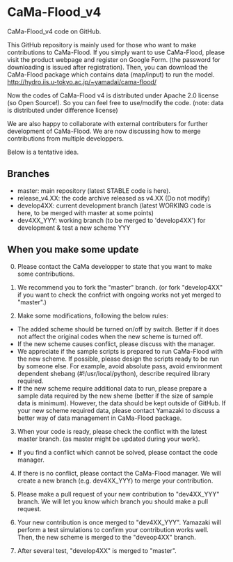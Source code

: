 # CaMa-Flood_v4
CaMa-Flood_v4 code on GitHub.

This GitHub repository is mainly used for those who want to make contributions to CaMa-Flood.
If you simply want to use CaMa-Flood, please visit the product webpage and register on Google Form. (the password for downloading is issued after registration). Then, you can download the CaMa-Flood package which contains data (map/input) to run the model.
http://hydro.iis.u-tokyo.ac.jp/~yamadai/cama-flood/

Now the codes of CaMa-Flood v4 is distributed under Apache 2.0 license (so Open Source!). 
So you can feel free to use/modify the code. (note: data is distributed under difference license)

We are also happy to collaborate with external contributers for further development of CaMa-Flood.
We are now discussing how to merge contributions from multiple developpers.

Below is a tentative idea.

## Branches
- master: main repository (latest STABLE code is here).
- release_v4.XX: the code archive released as v4.XX (Do not modify)
- develop4XX: current development branch (latest WORKING code is here, to be merged with master at some points)
- dev4XX_YYY: working branch (to be merged to 'develop4XX') for development & test a new scheme YYY


## When you make some update

0. Please contact the CaMa developper to state that you want to make some contributions.

1. We recommend you to fork the "master" branch. (or fork "develop4XX" if you want to check the confrict with ongoing works not yet merged to "master".)

2. Make some modifications, following the below rules:

- The added scheme should be turned on/off by switch. Better if it does not affect the original codes when the new scheme is turned off.
- If the new scheme causes conflict, please discuss with the manager.
- We appreciate if the sample scripts is prepared to run CaMa-Flood with the new scheme. If possible, please design the scripts ready to be run by someone else. For example, avoid absolute pass, avoid environment dependent shebang (#!/usr/local/python), describe required library required.
- If the new scheme require additional data to run, please prepare a sample data required by the new sheme (better if the size of sample data is minimum). However, the data should be kept outside of GitHub. If your new scheme required data, please contact Yamazaki to discuss a better way of data management in CaMa-Flood package.

3. When your code is ready, please check the conflict with the latest master branch. (as master might be updated during your work).
- If you find a conflict which cannot be solved, please contact the code manager.

4. If there is no conflict, please contact the CaMa-Flood manager. We will create a new branch (e.g. dev4XX_YYY) to merge your contribution.

5. Please make a pull request of your new contribution to "dev4XX_YYY" branch. We will let you know which branch you should make a pull request.

6. Your new contribution is once merged to "dev4XX_YYY". Yamazaki will perform a test simulations to confirm your contribution works well. Then, the new scheme is merged to the "deveop4XX" branch.

7. After several test, "develop4XX" is merged to "master". 

